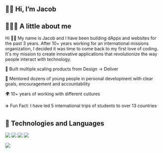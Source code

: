 ## 👋🏻 Hi, I’m Jacob
## 👨🏼‍💻 A little about me
Hi 👋🏻 My name is Jacob and I have been building dApps and websites for the past 3 years. After 10+ years working for an international missions organization, I decided it was time to come back to my first love of coding. It's my mission to create innovative applications that revolutionize the way people interact with technology.

🧰 Built multiple scaling products from Design -> Deliver

🤝 Mentored dozens of young people in personal development with clear goals, encouragement and accountability

🌍 10+ years of working with different cultures

✈️ Fun Fact: I have led 5 international trips of students to over 13 countries

## 🔧 Technologies and Languages 

![](https://img.shields.io/badge/-Next.js-FFFFFF?logo=nextdotjs&logoColor=black&style=flat)
![](https://img.shields.io/badge/-Solidity-363636?logo=solidity&logoColor=black&style=flat)
![](https://img.shields.io/badge/-TypeScript-3178c6?logo=typescript&logoColor=white&style=flat)
![](https://img.shields.io/badge/-TailwindCSS-06B6D4?logo=tailwindcss&logoColor=white&style=flat)

![](https://img.shields.io/twitter/follow/jacobvs_eth?style=social)

